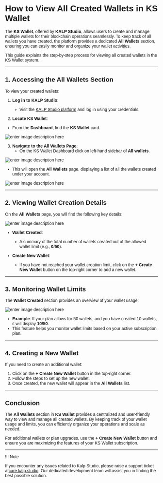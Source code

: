 <style>  body { font-family: "Source Sans 3", sans-serif!important; }</style>

<link  href="https://fonts.googleapis.com/css2?family=Source+Sans+3:ital,wght@0,200..900;1,200..900&display=swap"  rel="stylesheet">  <link  rel="stylesheet"  href="https://fonts.googleapis.com/icon?family=Material+Icons">

# **How to View All Created Wallets in KS Wallet**

The **KS Wallet**, offered by **KALP Studio**, allows users to create and manage multiple wallets for their blockchain operations seamlessly. To keep track of all wallets you have created, the platform provides a dedicated **All Wallets** section, ensuring you can easily monitor and organize your wallet activities.

This guide explains the step-by-step process for viewing all created wallets in the KS Wallet system.

---

## **1. Accessing the All Wallets Section**

To view your created wallets:

1. **Log in to KALP Studio**:  
   - Visit the [KALP Studio platform](#https://accounts.kalp.studio/login) and log in using your credentials.

2.  **Locate KS Wallet**:

- From the **Dashboard**, find the **KS Wallet** card.

![enter image description here](https://docs-images-kalp-studio.s3.ap-south-1.amazonaws.com/KS+Wallet/8.png)

3. **Navigate to the All Wallets Page**:  
   - On the KS Wallet Dashboard click on left-hand sidebar of **All wallets**.  

![enter image description here](https://docs-images-kalp-studio.s3.ap-south-1.amazonaws.com/KS+Wallet/9.png)

   - This will open the **All Wallets** page, displaying a list of all the wallets created under your account.

![enter image description here](https://docs-images-kalp-studio.s3.ap-south-1.amazonaws.com/KS+Wallet/11.png)


---

## **2. Viewing Wallet Creation Details**

On the **All Wallets** page, you will find the following key details:

![enter image description here](https://docs-images-kalp-studio.s3.ap-south-1.amazonaws.com/KS+Wallet/11.png)


- **Wallet Created**:  
   - A summary of the total number of wallets created out of the allowed wallet limit (e.g., **0/50**).  

- **Create New Wallet**:  
   - If you have not reached your wallet creation limit, click on the **+ Create New Wallet** button on the top-right corner to add a new wallet.

---

## **3. Monitoring Wallet Limits**

The **Wallet Created** section provides an overview of your wallet usage:

![enter image description here](https://docs-images-kalp-studio.s3.ap-south-1.amazonaws.com/KS+Wallet/11.png)


- **Example**: If your plan allows for 50 wallets, and you have created 10 wallets, it will display **10/50**.  
- This feature helps you monitor wallet limits based on your active subscription plan.  

---

## **4. Creating a New Wallet**

If you need to create an additional wallet:

1. Click on the **+ Create New Wallet** button in the top-right corner.  
2. Follow the steps to set up the new wallet.  
3. Once created, the new wallet will appear in the **All Wallets** list.

---

## **Conclusion**

The **All Wallets** section in **KS Wallet** provides a centralized and user-friendly way to view and manage all created wallets. By keeping track of your wallet usage and limits, you can efficiently organize your operations and scale as needed.

For additional wallets or plan upgrades, use the **+ Create New Wallet** button and ensure you are maximizing the features of your KS Wallet subscription.

---

!!! Note

   If you encounter any issues related to Kalp Studio, please raise a support ticket at[care.kalp.studio](mailto:care.kalp.studio). Our dedicated development team will assist you in finding the best possible solution.